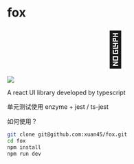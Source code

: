 # fox

<div style="font-size: 80px; text-align: center">🦊</div>

![](https://travis-ci.org/xuan45/fox.svg?branch=master)

A react UI library developed by typescript

单元测试使用 enzyme + jest / ts-jest

如何使用？

```bash
git clone git@github.com:xuan45/fox.git
cd fox
npm install
npm run dev
```
